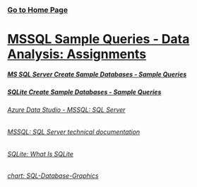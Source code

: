 
### [Go to Home Page](https://github.com/celik-muhammed)

# [MSSQL Sample Queries - Data Analysis: Assignments](./68-Assignments/)

##### [MS SQL Server Create Sample Databases - Sample Queries](./62-MSSQL/)

##### [SQLite Create Sample Databases - Sample Queries](./61-SQLite/)

###### [Azure Data Studio - MSSQL: SQL Server](https://docs.microsoft.com/en-us/sql/azure-data-studio/?view=sql-server-ver16)

###### [MSSQL: SQL Server technical documentation](https://docs.microsoft.com/tr-tr/sql/sql-server/?view=sql-server-ver15)

###### [SQLite: What Is SQLite](https://www.sqlitetutorial.net/what-is-sqlite/)

###### [chart: SQL-Database-Graphics](./60-SQL-Database-Graphics/)

